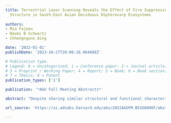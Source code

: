 ```yaml
---
title: Terrestrial Laser Scanning Reveals the Effect of Fire Suppression on Vegetation
  Structure in South-East Asian Deciduous Dipterocarp Ecosystems
  
authors:
- Mia Fajeau
- Naomi B Schwartz
- Chhengngunn Aing

date: '2022-01-01'
publishDate: '2023-10-27T20:06:18.064688Z'

# Publication type.
# Legend: 0 = Uncategorized; 1 = Conference paper; 2 = Journal article;
# 3 = Preprint / Working Paper; 4 = Report; 5 = Book; 6 = Book section;
# 7 = Thesis; 8 = Patent
publication_types: ['1']

publication: '*AGU Fall Meeting Abstracts*'

abstract: "Despite sharing similar structural and functional characteristics to savannas, deciduous dipterocarp (DD) ecosystems in SE Asia are relatively understudied with regards to if and how they are maintained and shaped by fire. Understanding how fire affects the structure of DD ecosystems in SE Asia is important for estimating carbon and aboveground biomass and is necessary to inform effective conservation and forest management practices. Here we use terrestrial laser scans collected at 6 0.25-hectare DD plots spanning a fire gradient in northern Cambodia to evaluate the effect of fire suppression on vegetation structure. The plots were divided into four quadrants and scans were collected at the centre of each quadrant. Using single scan methods we quantitatively describe vegetation structure in three ways: stem density, stand structural complexity, and plant area density. We estimate stem density as the total number of stems within a 5 m radius of the scanner in order to limit the effect of occlusion and average at the plot level for comparison over the fire gradient. We compute a stand structural complexity index (SSCI) in R using a fractal dimension scaled with height to quantify forest structural complexity. As well, we estimate vertical distributions of plant area density (PAD) in CompuTree using a voxel-based approach. We compare each metric between plots as well as within plots to assess structural heterogeneity over the fire gradient. Preliminary results indicate that the SSCI decreases with time since fire as stem density increases and woody encroachment occurs. Our results will contribute to an understanding of the role of fire in shaping DD ecosystems within tropical forest mosaics in SE Asia which will aid in informing fire management and conservation practices."

url_source: 'https://ui.adsabs.harvard.edu/abs/2022AGUFM.B52G0896F/abstract'

---
```

